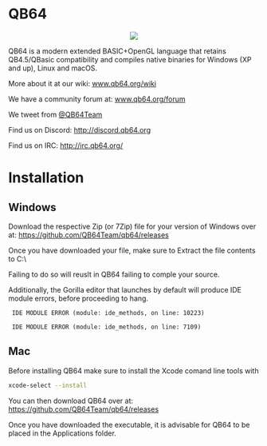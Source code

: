 # QB64

<p align="center">
<img src="https://qb64.org/images/QB64icon1.3small.png"/>
</p

QB64 is a modern extended BASIC+OpenGL language that retains QB4.5/QBasic compatibility and compiles native binaries for Windows (XP and up), Linux and macOS.

More about it at our wiki: www.qb64.org/wiki

We have a community forum at: www.qb64.org/forum

We tweet from [@QB64Team](https://twitter.com/QB64team)

Find us on Discord: http://discord.qb64.org

Find us on IRC: http://irc.qb64.org/


# Installation

Windows
--

Download the respective Zip (or 7Zip) file for your version of Windows over at:  https://github.com/QB64Team/qb64/releases

Once you have downloaded your file, make sure to Extract the file contents to C:\

Failing to do so will reuslt in QB64 failing to comple your source.

Additionally, the Gorilla editor that launches by default will produce IDE module errors, before proceeding to hang.

``` IDE MODULE ERROR (module: ide_methods, on line: 10223)```

``` IDE MODULE ERROR (module: ide_methods, on line: 7109)```

Mac
--
Before installing QB64 make sure to install the Xcode comand line tools with
```bash
xcode-select --install
```

You can then download QB64 over at: https://github.com/QB64Team/qb64/releases

Once you have downloaded the executable, it is advisable for QB64 to be placed in the Applications folder.